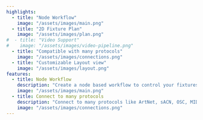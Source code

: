```yaml
---
highlights:
  - title: "Node Workflow"
    image: "/assets/images/main.png"
  - title: "2D Fixture Plan"
    image: "/assets/images/plan.png"
#  - title: "Video Support"
#    image: "/assets/images/video-pipeline.png"
  - title: "Compatible with many protocols"
    image: "/assets/images/connections.png"
  - title: "Customizable Layout view"
    image: "/assets/images/layout.png"
features:
  - title: Node Workflow
    description: "Create a node based workflow to control your fixtures."
    image: "/assets/images/main.png"
  - title: Connect to many protocols
    description: "Connect to many protocols like ArtNet, sACN, OSC, MIDI, MQTT and more."
    image: "/assets/images/connections.png"
---
```

